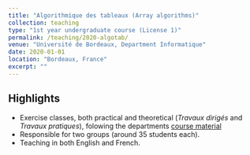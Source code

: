 ```yaml
---
title: "Algorithmique des tableaux (Array algorithms)"
collection: teaching
type: "1st year undergraduate course (License 1)"
permalink: /teaching/2020-algotab/
venue: "Université de Bordeaux, Department Informatique"
date: 2020-01-01
location: "Bordeaux, France"
excerpt: ""
---
```

## Highlights
- Exercise classes, both practical and theoretical (_Travaux dirigés_ and _Travaux pratiques_), folowing the departments [course material](https://web.archive.org/web/20200122072111/https://dept-info.labri.fr/ENSEIGNEMENT/algotab/)
- Responsible for two groups (around 35 students each).
- Teaching in both English and French.
